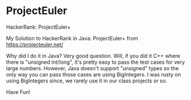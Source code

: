 # ProjectEuler
HackerRank: ProjectEuler+

My Solution to HackerRank in Java: ProjectEuler+ from https://projecteuler.net/

Why did I do it in Java? Very good question. Will, if you did it C++ where
there is "unsigned int/long", it's pretty easy to pass the test cases for very
large numbers. However, Java doesn't support "unsigned" types so the only way
you can pass those cases are using BigIntegers. I was rusty on using BigIntegers
since, we rarely use it in our class projects or so.

Have Fun!
